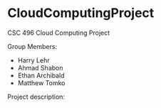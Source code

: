 # CloudComputingProject
CSC 496 Cloud Computing Project

Group Members:
- Harry Lehr
- Ahmad Shabon
- Ethan Archibald
- Matthew Tomko

Project description:
